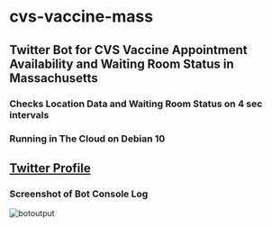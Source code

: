 # cvs-vaccine-mass
## Twitter Bot for CVS Vaccine Appointment Availability and Waiting Room Status in Massachusetts
### Checks Location Data and Waiting Room Status on 4 sec intervals
### Running in The Cloud on Debian 10

## [Twitter Profile](http://www.twitter.com/MASS_VAX)

### Screenshot of Bot Console Log
![botoutput](https://user-images.githubusercontent.com/55890162/110277887-28c07e00-7fa4-11eb-909f-ddee79c46cc6.jpg)
